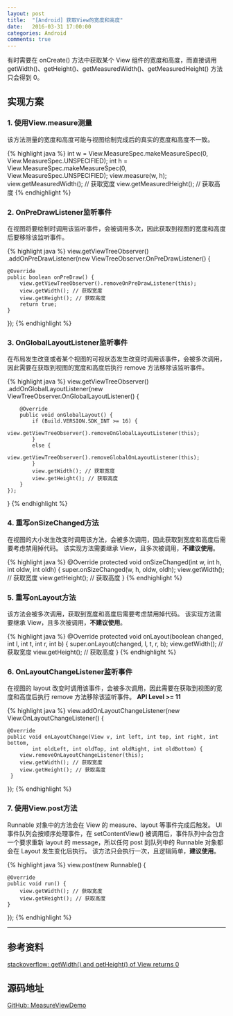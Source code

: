 ```yaml
---
layout: post
title:  "[Android] 获取View的宽度和高度"
date:   2016-03-31 17:00:00
categories: Android
comments: true
---
```

有时需要在 onCreate() 方法中获取某个 View 组件的宽度和高度，而直接调用 getWidth()、getHeight()、getMeasuredWidth()、getMeasuredHeight() 方法只会得到 0。

## 实现方案

### 1. 使用View.measure测量
该方法测量的宽度和高度可能与视图绘制完成后的真实的宽度和高度不一致。

{% highlight java %}
int w = View.MeasureSpec.makeMeasureSpec(0, View.MeasureSpec.UNSPECIFIED);
int h = View.MeasureSpec.makeMeasureSpec(0, View.MeasureSpec.UNSPECIFIED);
view.measure(w, h);
view.getMeasuredWidth(); // 获取宽度
view.getMeasuredHeight(); // 获取高度
{% endhighlight %}

### 2. OnPreDrawListener监听事件
在视图将要绘制时调用该监听事件，会被调用多次，因此获取到视图的宽度和高度后要移除该监听事件。

{% highlight java %}
view.getViewTreeObserver()
    .addOnPreDrawListener(new ViewTreeObserver.OnPreDrawListener() {

    @Override
    public boolean onPreDraw() {
        view.getViewTreeObserver().removeOnPreDrawListener(this);
        view.getWidth(); // 获取宽度
        view.getHeight(); // 获取高度
        return true;
    }
});
{% endhighlight %}

### 3. OnGlobalLayoutListener监听事件
在布局发生改变或者某个视图的可视状态发生改变时调用该事件，会被多次调用，因此需要在获取到视图的宽度和高度后执行 remove 方法移除该监听事件。

{% highlight java %}
view.getViewTreeObserver()
    .addOnGlobalLayoutListener(new ViewTreeObserver.OnGlobalLayoutListener() {

        @Override
        public void onGlobalLayout() {
            if (Build.VERSION.SDK_INT >= 16) {
                view.getViewTreeObserver().removeOnGlobalLayoutListener(this);
            }
            else {
                view.getViewTreeObserver().removeGlobalOnLayoutListener(this);
            }
            view.getWidth(); // 获取宽度
            view.getHeight(); // 获取高度
        }
    });
}
{% endhighlight %}

### 4. 重写onSizeChanged方法
在视图的大小发生改变时调用该方法，会被多次调用，因此获取到宽度和高度后需要考虑禁用掉代码。
该实现方法需要继承 View，且多次被调用，**不建议使用**。

{% highlight java %}
@Override
protected void onSizeChanged(int w, int h, int oldw, int oldh) {
    super.onSizeChanged(w, h, oldw, oldh);
    view.getWidth(); // 获取宽度
    view.getHeight(); // 获取高度
}
{% endhighlight %}

### 5. 重写onLayout方法
该方法会被多次调用，获取到宽度和高度后需要考虑禁用掉代码。
该实现方法需要继承 View，且多次被调用，**不建议使用**。

{% highlight java %}
@Override
protected void onLayout(boolean changed, int l, int t, int r, int b) {
    super.onLayout(changed, l, t, r, b);
    view.getWidth(); // 获取宽度
    view.getHeight(); // 获取高度
}
{% endhighlight %}

### 6. OnLayoutChangeListener监听事件
在视图的 layout 改变时调用该事件，会被多次调用，因此需要在获取到视图的宽度和高度后执行 remove 方法移除该监听事件。
**API Level >= 11**

{% highlight java %}
view.addOnLayoutChangeListener(new View.OnLayoutChangeListener() {

    @Override
    public void onLayoutChange(View v, int left, int top, int right, int bottom,
            int oldLeft, int oldTop, int oldRight, int oldBottom) {
        view.removeOnLayoutChangeListener(this);
        view.getWidth(); // 获取宽度
        view.getHeight(); // 获取高度
     }
});
{% endhighlight %}

### 7. 使用View.post方法
Runnable 对象中的方法会在 View 的 measure、layout 等事件完成后触发。
UI 事件队列会按顺序处理事件，在 setContentView() 被调用后，事件队列中会包含一个要求重新 layout 的 message，所以任何 post 到队列中的 Runnable 对象都会在 Layout 发生变化后执行。
该方法只会执行一次，且逻辑简单，**建议使用**。

{% highlight java %}
view.post(new Runnable() {

    @Override
    public void run() {
        view.getWidth(); // 获取宽度
        view.getHeight(); // 获取高度
    }
});
{% endhighlight %}

---

## 参考资料
[stackoverflow: getWidth() and getHeight() of View returns 0](https://stackoverflow.com/questions/3591784/getwidth-and-getheight-of-view-returns-0/24035591#24035591)

## 源码地址
[GitHub: MeasureViewDemo](https://github.com/wuzhendev/samples/tree/master/MeasureViewDemo)
